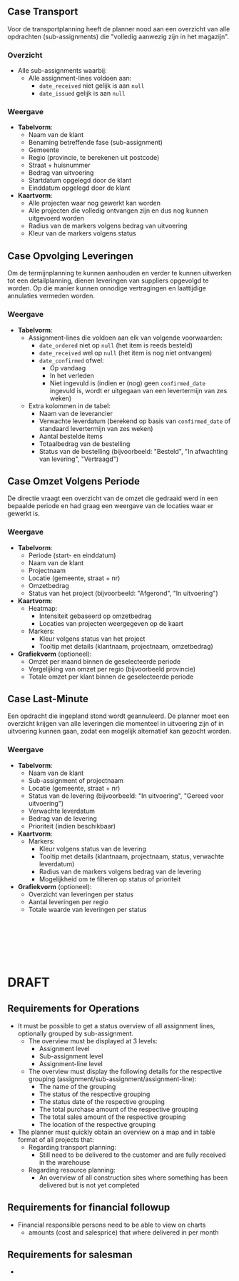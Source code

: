 ## Case Transport
Voor de transportplanning heeft de planner nood aan een overzicht van alle opdrachten (sub-assignments) die "volledig aanwezig zijn in het magazijn".

### Overzicht
+ Alle sub-assignments waarbij:
	+ Alle assignment-lines voldoen aan:
		+ `date_received` niet gelijk is aan `null`
		+ `date_issued` gelijk is aan `null`

### Weergave
+ **Tabelvorm**:
	+ Naam van de klant
	+ Benaming betreffende fase (sub-assignment)
	+ Gemeente
	+ Regio (provincie, te berekenen uit postcode)
	+ Straat + huisnummer
	+ Bedrag van uitvoering
	+ Startdatum opgelegd door de klant
	+ Einddatum opgelegd door de klant
+ **Kaartvorm**:
	+ Alle projecten waar nog gewerkt kan worden
	+ Alle projecten die volledig ontvangen zijn en dus nog kunnen uitgevoerd worden
	+ Radius van de markers volgens bedrag van uitvoering
	+ Kleur van de markers volgens status

## Case Opvolging Leveringen
Om de termijnplanning te kunnen aanhouden en verder te kunnen uitwerken tot een detailplanning, dienen leveringen van suppliers opgevolgd te worden. Op die manier kunnen onnodige vertragingen en laattijdige annulaties vermeden worden.

### Weergave
+ **Tabelvorm**:
	+ Assignment-lines die voldoen aan elk van volgende voorwaarden:
		+ `date_ordered` niet op `null` (het item is reeds besteld)
		+ `date_received` wel op `null` (het item is nog niet ontvangen)
		+ `date_confirmed` ofwel:
			+ Op vandaag
			+ In het verleden
			+ Niet ingevuld is (indien er (nog) geen `confirmed_date` ingevuld is, wordt er uitgegaan van een levertermijn van zes weken)
	+ Extra kolommen in de tabel:
		+ Naam van de leverancier
		+ Verwachte leverdatum (berekend op basis van `confirmed_date` of standaard levertermijn van zes weken)
		+ Aantal bestelde items
		+ Totaalbedrag van de bestelling
		+ Status van de bestelling (bijvoorbeeld: "Besteld", "In afwachting van levering", "Vertraagd")

## Case Omzet Volgens Periode
De directie vraagt een overzicht van de omzet die gedraaid werd in een bepaalde periode en had graag een weergave van de locaties waar er gewerkt is.

### Weergave
+ **Tabelvorm**:
	+ Periode (start- en einddatum)
	+ Naam van de klant
	+ Projectnaam
	+ Locatie (gemeente, straat + nr)
	+ Omzetbedrag
	+ Status van het project (bijvoorbeeld: "Afgerond", "In uitvoering")
+ **Kaartvorm**:
	+ Heatmap:
		+ Intensiteit gebaseerd op omzetbedrag
		+ Locaties van projecten weergegeven op de kaart
	+ Markers:
		+ Kleur volgens status van het project
		+ Tooltip met details (klantnaam, projectnaam, omzetbedrag)
+ **Grafiekvorm** (optioneel):
	+ Omzet per maand binnen de geselecteerde periode
	+ Vergelijking van omzet per regio (bijvoorbeeld provincie)
	+ Totale omzet per klant binnen de geselecteerde periode

## Case Last-Minute
Een opdracht die ingepland stond wordt geannuleerd. De planner moet een overzicht krijgen van alle leveringen die momenteel in uitvoering zijn of in uitvoering kunnen gaan, zodat een mogelijk alternatief kan gezocht worden.

### Weergave
+ **Tabelvorm**:
	+ Naam van de klant
	+ Sub-assignment of projectnaam
	+ Locatie (gemeente, straat + nr)
	+ Status van de levering (bijvoorbeeld: "In uitvoering", "Gereed voor uitvoering")
	+ Verwachte leverdatum
	+ Bedrag van de levering
	+ Prioriteit (indien beschikbaar)
+ **Kaartvorm**:
	+ Markers:
		+ Kleur volgens status van de levering
		+ Tooltip met details (klantnaam, projectnaam, status, verwachte leverdatum)
		+ Radius van de markers volgens bedrag van de levering
		+ Mogelijkheid om te filteren op status of prioriteit
+ **Grafiekvorm** (optioneel):
	+ Overzicht van leveringen per status
	+ Aantal leveringen per regio
	+ Totale waarde van leveringen per status







<br><br><br><br><br>


# DRAFT

## Requirements for Operations
+ It must be possible to get a status overview of all assignment lines, optionally grouped by sub-assignment.
	+ The overview must be displayed at 3 levels:
		+ Assignment level
		+ Sub-assignment level
		+ Assignment-line level
	+ The overview must display the following details for the respective grouping (assignment/sub-assignment/assignment-line):
		+ The name of the grouping
		+ The status of the respective grouping
		+ The status date of the respective grouping
		+ The total purchase amount of the respective grouping
		+ The total sales amount of the respective grouping
		+ The location of the respective grouping
+ The planner must quickly obtain an overview on a map and in table format of all projects that:
	+ Regarding transport planning:
		+ Still need to be delivered to the customer and are fully received in the warehouse
	+ Regarding resource planning:
		+ An overview of all construction sites where something has been delivered but is not yet completed
## Requirements for financial followup
+ Financial responsible persons need to be able to view on charts
	+ amounts (cost and salesprice) that where delivered in per month
		

## Requirements for salesman
+ 